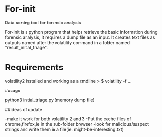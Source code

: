 # For-init
Data sorting tool for forensic analysis

For-init is a python program that helps retrieve the basic information during forensic analysis, it requires a dump file as an input. It creates text files as outputs named after the volatility command in a folder named "result_initial_triage".

# Requirements

volatility2 installed and working as a cmdline > $ volatility -f ...

#usage

python3 initial_triage.py (memory dump file)

##ideas of update

-make it work for both volatility 2 and 3 
-Put the cache files of chrome,firefox,ie in the sub-folder browser 
-look for malicious/suspect strings and write them in a file(ie. might-be-interesting.txt)
